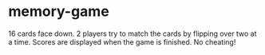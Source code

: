# memory-game
16 cards face down. 2 players try to match the cards by flipping over two at a time. Scores are displayed when the game is finished. No cheating!
